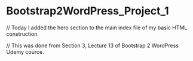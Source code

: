 # Bootstrap2WordPress_Project_1


// Today I added the hero section to the main index file of my basic HTML construction. 

// This was done from Section 3, Lecture 13 of Bootstrap 2 WordPress Udemy cource. 

